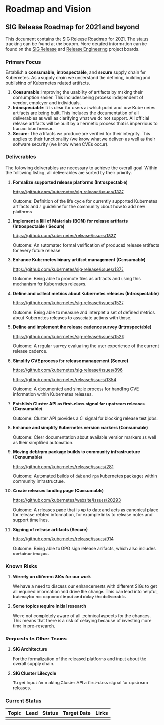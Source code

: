 # Roadmap and Vision

## SIG Release Roadmap for 2021 and beyond

This document contains the SIG Release Roadmap for 2021. The status tracking can
be found at the bottom. More detailed information can be found on the [SIG
Release][0] and [Release Engineering][1] project boards.

[0]: https://github.com/orgs/kubernetes/projects/23
[1]: https://github.com/orgs/kubernetes/projects/30

### Primary Focus

Establish a **consumable**, **introspectable**, and **secure** supply chain for
Kubernetes. As a supply chain we understand the defining, building and
publishing of Kubernetes related artifacts.

1. **Consumable**: Improving the usability of artifacts by making their
   consumption easier. This includes being process independent of vendor,
   employer and individuals.
1. **Introspectable**: It is clear for users at which point and how Kubernetes
   artifacts are being built. This includes the documentation of all
   deliverables as well as clarifying what we do not support. All official
   release artifacts will be built by a hermetic process that is impervious to
   human interference.
1. **Secure**: The artifacts we produce are verified for their integrity. This
   applies to their functionality (we know what we deliver) as well as their
   software security (we know when CVEs occur).

### Deliverables

The following deliverables are necessary to achieve the overall goal. Within
the following listing, all deliverables are sorted by their priority.

1. **Formalize supported release platforms (Introspectable)**

   https://github.com/kubernetes/sig-release/issues/1337

   Outcome: Definition of the life cycle for currently supported Kubernetes
   artifacts and a guideline for the community about how to add new platforms.

1. **Implement a Bill of Materials (BOM) for release artifacts (Introspectable /
   Secure)**

   https://github.com/kubernetes/release/issues/1837

   Outcome: An automated formal verification of produced release artifacts for
   every future release.

1. **Enhance Kubernetes binary artifact management (Consumable)**

   https://github.com/kubernetes/sig-release/issues/1372

   Outcome: Being able to promote files as artifacts and using this mechanism
   for Kubernetes releases.

1. **Define and collect metrics about Kubernetes releases (Introspectable)**

   https://github.com/kubernetes/sig-release/issues/1527

   Outcome: Being able to measure and interpret a set of defined metrics about
   Kubernetes releases to associate actions with those.

1. **Define and implement the release cadence survey (Introspectable)**

   https://github.com/kubernetes/sig-release/issues/1526

   Outcome: A regular survey evaluating the user experience of the current
   release cadence.

1. **Simplify CVE process for release management (Secure)**

   https://github.com/kubernetes/sig-release/issues/896

   https://github.com/kubernetes/release/issues/1354

   Outcome: A documented and simple process for handling CVE information within
   Kubernetes releases.

1. **Establish Cluster API as first-class signal for upstream releases
   (Consumable)**

   Outcome: Cluster API provides a CI signal for blocking release test jobs.

1. **Enhance and simplify Kubernetes version markers (Consumable)**

   Outcome: Clear documentation about available version markers as well as their
   simplified automation.

1. **Moving deb/rpm package builds to community infrastructure (Consumable)**

   https://github.com/kubernetes/release/issues/281

   Outcome: Automated builds of `deb` and `rpm` Kubernetes packages within
   community infrastructure.

1. **Create releases landing page (Consumable)**

   https://github.com/kubernetes/website/issues/20293

   Outcome: A releases page that is up to date and acts as canonical place for
   release related information, for example links to release notes and support
   timelines.

1. **Signing of release artifacts (Secure)**

   https://github.com/kubernetes/release/issues/914

   Outcome: Being able to GPG sign release artifacts, which also includes
   container images.

### Known Risks

1. **We rely on different SIGs for our work**

   We have a need to discuss our enhancements with different SIGs to get all
   required information and drive the change. This can lead into helpful, but
   maybe not expected input and delay the deliverable.

1. **Some topics require initial research**

   We're not completely aware of all technical aspects for the changes. This
   means that there is a risk of delaying because of investing more time in
   pre-research.

### Requests to Other Teams

1. **SIG Architecture**

   For the formalization of the released platforms and input about the overall
   supply chain.

1. **SIG Cluster Lifecycle**

   To get input for making Cluster API a first-class signal for upstream releases.

### Current Status

| Topic | Lead | Status | Target Date | Links |
| ----- | ---- | ------ | ----------- | ----- |
|       |      |        |             |       |
